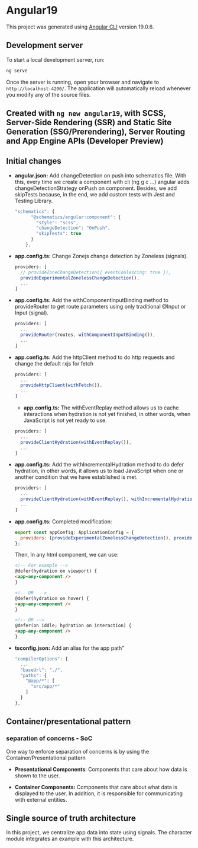 # Angular19

This project was generated using [Angular CLI](https://github.com/angular/angular-cli) version 19.0.6.

## Development server

To start a local development server, run:

```bash
ng serve
```

Once the server is running, open your browser and navigate to `http://localhost:4200/`. The application will automatically reload whenever you modify any of the source files.

## Created with `ng new angular19`, with SCSS, Server-Side Rendering (SSR) and Static Site Generation (SSG/Prerendering), Server Routing and App Engine APIs (Developer Preview)

## Initial changes

- **angular.json:** Add changeDetection on push into schematics file. With this, every time we create a component with cli (ng g c ...) angular adds changeDetectionStrategy onPush on component. Besides, we add skipTests because, in the end, we add custom tests with Jest and Testing Library.

  ```js
  "schematics": {
        "@schematics/angular:component": {
          "style": "scss",
          "changeDetection": "OnPush",
          "skipTests": true
        }
      },
  ```

- **app.config.ts:** Change Zonejs change detection by Zoneless (signals).

  ```js
  providers: [
    // provideZoneChangeDetection({ eventCoalescing: true }),
    provideExperimentalZonelessChangeDetection(),
    ...
  ]
  ```

- **app.config.ts:** Add the withComponentInputBinding method to provideRouter to get route parameters using only traditional @Input or Input (signal).

  ```js
  providers: [
    ...
    provideRouter(routes, withComponentInputBinding()),
    ...
  ]
  ```

- **app.config.ts:** Add the httpClient method to do http requests and change the default rxjs for fetch

  ```js
  providers: [
    ...
    provideHttpClient(withFetch()),
    ...
  ]
  ```

  - **app.config.ts:** The withEventReplay method allows us to cache interactions when hydration is not yet finished, in other words, when JavaScript is not yet ready to use.

  ```js
  providers: [
    ...
    provideClientHydration(withEventReplay()),
    ...
  ]
  ```

- **app.config.ts:** Add the withIncrementalHydration method to do defer hydration, in other words, it allows us to load JavaScript when one or another condition that we have established is met.

  ```js
  providers: [
    ...
    provideClientHydration(withEventReplay(), withIncrementalHydration()),
    ...
  ]
  ```

- **app.config.ts:** Completed modification:

  ```js
  export const appConfig: ApplicationConfig = {
    providers: [provideExperimentalZonelessChangeDetection(), provideRouter(routes, withComponentInputBinding()), provideHttpClient(withFetch()), provideClientHydration(withEventReplay(), withIncrementalHydration())],
  };
  ```

  Then, In any html component, we can use:

  ```html
  <!-- For example -->
  @defer(hydration on viewport) {
  <app-any-component />
  }

  <!-- OR  -->
  @defer(hydration on hover) {
  <app-any-component />
  }

  <!-- OR -->
  @defer(on iddle; hydration on interaction) {
  <app-any-component />
  }
  ```

- **tsconfig.json:** Add an alias for the app path"

  ```js
  "compilerOptions": {
    ...
    "baseUrl": "./",
    "paths": {
      "@app/*": [
        "src/app/*"
      ]
    }
  },
  ```

## Container/presentational pattern

### separation of concerns - SoC

One way to enforce separation of concerns is by using the Container/Presentational pattern

- **Presentational Components**: Components that care about how data is shown to the user.

- **Container Components:** Components that care about what data is displayed to the user. In addition, it is responsible for communicating with external entities.

## Single source of truth architecture

In this project, we centralize app data into state using signals. The character module integrates an example with this architecture.
